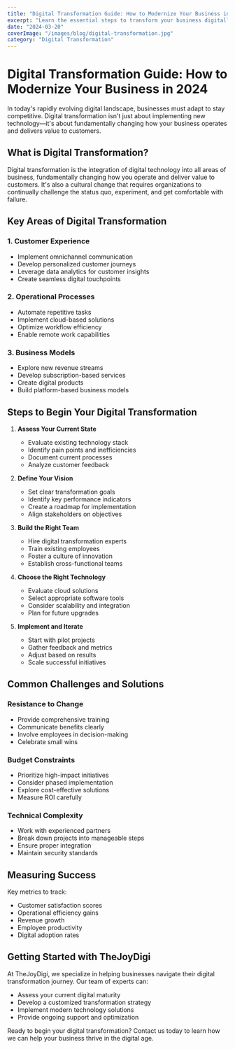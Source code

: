 ```yaml
---
title: "Digital Transformation Guide: How to Modernize Your Business in 2024"
excerpt: "Learn the essential steps to transform your business digitally, from assessing current state to implementing modern solutions that drive growth and efficiency."
date: "2024-03-20"
coverImage: "/images/blog/digital-transformation.jpg"
category: "Digital Transformation"
---
```


# Digital Transformation Guide: How to Modernize Your Business in 2024

In today's rapidly evolving digital landscape, businesses must adapt to stay competitive. Digital transformation isn't just about implementing new technology—it's about fundamentally changing how your business operates and delivers value to customers.

## What is Digital Transformation?

Digital transformation is the integration of digital technology into all areas of business, fundamentally changing how you operate and deliver value to customers. It's also a cultural change that requires organizations to continually challenge the status quo, experiment, and get comfortable with failure.

## Key Areas of Digital Transformation

### 1. Customer Experience

- Implement omnichannel communication
- Develop personalized customer journeys
- Leverage data analytics for customer insights
- Create seamless digital touchpoints

### 2. Operational Processes

- Automate repetitive tasks
- Implement cloud-based solutions
- Optimize workflow efficiency
- Enable remote work capabilities

### 3. Business Models

- Explore new revenue streams
- Develop subscription-based services
- Create digital products
- Build platform-based business models

## Steps to Begin Your Digital Transformation

1. **Assess Your Current State**

   - Evaluate existing technology stack
   - Identify pain points and inefficiencies
   - Document current processes
   - Analyze customer feedback

2. **Define Your Vision**

   - Set clear transformation goals
   - Identify key performance indicators
   - Create a roadmap for implementation
   - Align stakeholders on objectives

3. **Build the Right Team**

   - Hire digital transformation experts
   - Train existing employees
   - Foster a culture of innovation
   - Establish cross-functional teams

4. **Choose the Right Technology**

   - Evaluate cloud solutions
   - Select appropriate software tools
   - Consider scalability and integration
   - Plan for future upgrades

5. **Implement and Iterate**
   - Start with pilot projects
   - Gather feedback and metrics
   - Adjust based on results
   - Scale successful initiatives

## Common Challenges and Solutions

### Resistance to Change

- Provide comprehensive training
- Communicate benefits clearly
- Involve employees in decision-making
- Celebrate small wins

### Budget Constraints

- Prioritize high-impact initiatives
- Consider phased implementation
- Explore cost-effective solutions
- Measure ROI carefully

### Technical Complexity

- Work with experienced partners
- Break down projects into manageable steps
- Ensure proper integration
- Maintain security standards

## Measuring Success

Key metrics to track:

- Customer satisfaction scores
- Operational efficiency gains
- Revenue growth
- Employee productivity
- Digital adoption rates

## Getting Started with TheJoyDigi

At TheJoyDigi, we specialize in helping businesses navigate their digital transformation journey. Our team of experts can:

- Assess your current digital maturity
- Develop a customized transformation strategy
- Implement modern technology solutions
- Provide ongoing support and optimization

Ready to begin your digital transformation? Contact us today to learn how we can help your business thrive in the digital age.
